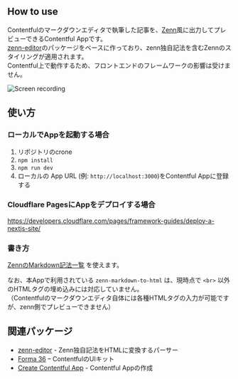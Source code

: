 ## How to use

Contentfulのマークダウンエディタで執筆した記事を、[Zenn](https://zenn.dev/)風に出力してプレビューできるContentful Appです。  
[zenn-editor](https://github.com/zenn-dev/zenn-editor)のパッケージをベースに作っており、zenn独自記法を含むZennのスタイリングが適用されます。  
Contentful上で動作するため、フロントエンドのフレームワークの影響は受けません。

![Screen recording](https://raw.github.com/wiki/xxbxxqxx/contentful-app-zenn-preview/images/screen-recording.gif)

## 使い方

### ローカルでAppを起動する場合
1. リポジトリのcrone
2. `npm install`
3. `npm run dev` 
4. ローカルの App URL (例: `http://localhost:3000`)をContentful Appに登録する

### Cloudflare PagesにAppをデプロイする場合
https://developers.cloudflare.com/pages/framework-guides/deploy-a-nextjs-site/

### 書き方
[ZennのMarkdown記法一覧](https://zenn.dev/zenn/articles/markdown-guide) を使えます。

なお、本Appで利用されている `zenn-markdown-to-html` は、現時点で `<br>` 以外のHTMLタグの埋め込みには対応していません。  
（Contentfulのマークダウンエディタ自体には各種HTMLタグの入力が可能ですが、zenn側でプレビューできません）

## 関連パッケージ

- [zenn-editor](https://github.com/zenn-dev/zenn-editor) - Zenn独自記法をHTMLに変換するパーサー
- [Forma 36](https://f36.contentful.com/) – ContentfulのUIキット
- [Create Contentful App](https://github.com/contentful/create-contentful-app) - Contentful Appの作成
